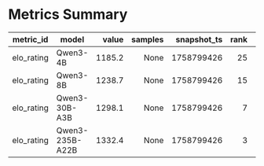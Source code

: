 # Metrics Summary

metric_id | model | value | samples | snapshot_ts | rank | votes
---|---|---:|---:|---:|---:|---:
elo_rating | Qwen3-4B | 1185.2 | None | 1758799426 | 25 | 3500
elo_rating | Qwen3-8B | 1238.7 | None | 1758799426 | 15 | 6200
elo_rating | Qwen3-30B-A3B | 1298.1 | None | 1758799426 | 7 | 9800
elo_rating | Qwen3-235B-A22B | 1332.4 | None | 1758799426 | 3 | 14100
